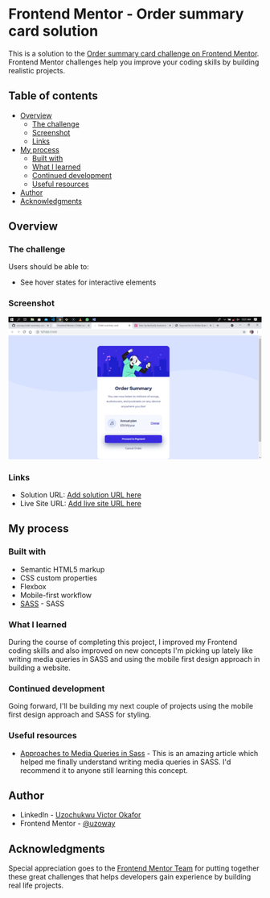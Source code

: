# Frontend Mentor - Order summary card solution

This is a solution to the [Order summary card challenge on Frontend Mentor](https://www.frontendmentor.io/challenges/order-summary-component-QlPmajDUj). Frontend Mentor challenges help you improve your coding skills by building realistic projects. 

## Table of contents

- [Overview](#overview)
  - [The challenge](#the-challenge)
  - [Screenshot](#screenshot)
  - [Links](#links)
- [My process](#my-process)
  - [Built with](#built-with)
  - [What I learned](#what-i-learned)
  - [Continued development](#continued-development)
  - [Useful resources](#useful-resources)
- [Author](#author)
- [Acknowledgments](#acknowledgments)

## Overview

### The challenge

Users should be able to:

- See hover states for interactive elements

### Screenshot

![](./screenshot.jpg)

### Links

- Solution URL: [Add solution URL here](https://your-solution-url.com)
- Live Site URL: [Add live site URL here](https://your-live-site-url.com)

## My process

### Built with

- Semantic HTML5 markup
- CSS custom properties
- Flexbox
- Mobile-first workflow
- [SASS](https://sass-lang.com/) - SASS 

### What I learned

During the course of completing this project, I improved my Frontend coding skills and also improved on new concepts I'm picking up lately like writing media queries in SASS and using the mobile first design approach in building a website.

### Continued development

Going forward, I'll be building my next couple of projects using the mobile first design approach and SASS for styling.

### Useful resources

- [Approaches to Media Queries in Sass](https://css-tricks.com/approaches-media-queries-sass/) - This is an amazing article which helped me finally understand writing media queries in SASS. I'd recommend it to anyone still learning this concept.

## Author

- LinkedIn - [Uzochukwu Victor Okafor](https://www.linkedin.com/in/uzochukwuokafor/)
- Frontend Mentor - [@uzoway](https://www.frontendmentor.io/profile/uzoway)

## Acknowledgments

Special appreciation goes to the [Frontend Mentor Team](https://www.frontendmentor.io/) for putting together these great challenges that helps developers gain experience by building real life projects.
